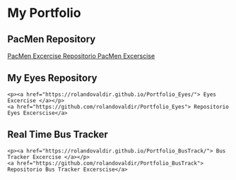 # My Portfolio
## PacMen Repository
  <a href="https://rolandovaldir.github.io/Portfolio_PacMen/"> PacMen Excercise </a>
  <a href="https://github.com/rolandovaldir/Portfolio_PacMen"> Repositorio PacMen Excerscise</a>
## My Eyes Repository
    <p><a href="https://rolandovaldir.github.io/Portfolio_Eyes/"> Eyes Excercise </a></p>
    <a href="https://github.com/rolandovaldir/Portfolio_Eyes"> Repositorio Eyes Excerscise</a>
## Real Time Bus Tracker
    <p><a href="https://rolandovaldir.github.io/Portfolio_BusTrack/"> Bus Tracker Excercise </a></p>
    <a href="https://github.com/rolandovaldir/Portfolio_BusTrack"> Repositorio Bus Tracker Excerscise</a>
